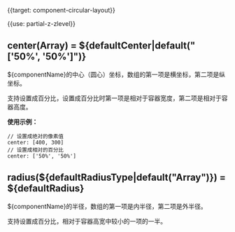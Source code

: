{{target: component-circular-layout}}

{{use: partial-z-zlevel}}


## center(Array) = ${defaultCenter|default("['50%', '50%']")}

${componentName}的中心（圆心）坐标，数组的第一项是横坐标，第二项是纵坐标。

支持设置成百分比，设置成百分比时第一项是相对于容器宽度，第二项是相对于容器高度。

**使用示例：**
```
// 设置成绝对的像素值
center: [400, 300]
// 设置成相对的百分比
center: ['50%', '50%']
```

## radius(${defaultRadiusType|default("Array")}) = ${defaultRadius}

${componentName}的半径，数组的第一项是内半径，第二项是外半径。

支持设置成百分比，相对于容器高宽中较小的一项的一半。
